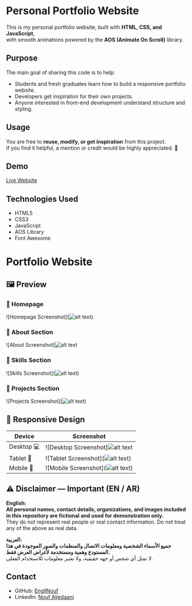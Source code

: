 # Personal Portfolio Website

This is my personal portfolio website, built with **HTML, CSS, and JavaScript**,  
with smooth animations powered by the **AOS (Animate On Scroll)** library.  

##  Purpose
The main goal of sharing this code is to help:
- Students and fresh graduates learn how to build a responsive portfolio website.
- Developers get inspiration for their own projects.
- Anyone interested in front-end development understand structure and styling.

##  Usage
You are free to **reuse, modify, or get inspiration** from this project.  
If you find it helpful, a mention or credit would be highly appreciated. 🙌

##  Demo
[Live Website](https://engllnouf.github.io/resume/)

##  Technologies Used
- HTML5  
- CSS3  
- JavaScript  
- AOS Library  
- Font Awesome  

# Portfolio Website

## 🖼️ Preview

### 🔹 Homepage
![Homepage Screenshot](![alt text](image.png))

### 🔹 About Section
![About Screenshot]![alt text](image-1.png)

### 🔹 Skills Section
![Skills Screenshot](![alt text](image-2.png))

### 🔹 Projects Section
![Projects Screenshot](![alt text](image-3.png))

## 📱 Responsive Design

| Device      | Screenshot |
|-------------|------------|
| Desktop 💻  | ![Desktop Screenshot]![alt text](image-4.png) |
| Tablet 📱   | ![Tablet Screenshot](![alt text](image-5.png)) |
| Mobile 📲   | ![Mobile Screenshot](![alt text](image-6.png)) |



## ⚠️ Disclaimer — Important (EN / AR)

**English:**  
**All personal names, contact details, organizations, and images included in this repository are fictional and used for demonstration only.**  
They do not represent real people or real contact information. Do not treat any of the above as real data.

**العربية:**  
**جميع الأسماء الشخصية ومعلومات الاتصال والمنظمات والصور الموجودة في هذا المستودع وهمية ومستخدمة لأغراض العرض فقط.**  
لا تمثل أي شخص أو جهة حقيقية، ولا تعتبر معلومات للاستخدام الفعلي.

## Contact
- GitHub: [EngllNouf](https://github.com/EngllNouf)  
- LinkedIn: [Nouf Aljedaani](https://linkedin.com/in/nouf-aljedaani-14ba9a284)  
